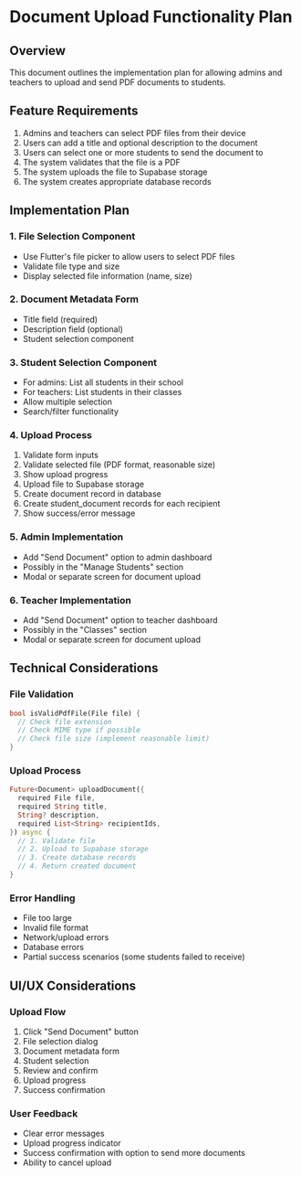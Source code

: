 # Document Upload Functionality Plan

## Overview
This document outlines the implementation plan for allowing admins and teachers to upload and send PDF documents to students.

## Feature Requirements
1. Admins and teachers can select PDF files from their device
2. Users can add a title and optional description to the document
3. Users can select one or more students to send the document to
4. The system validates that the file is a PDF
5. The system uploads the file to Supabase storage
6. The system creates appropriate database records

## Implementation Plan

### 1. File Selection Component
- Use Flutter's file picker to allow users to select PDF files
- Validate file type and size
- Display selected file information (name, size)

### 2. Document Metadata Form
- Title field (required)
- Description field (optional)
- Student selection component

### 3. Student Selection Component
- For admins: List all students in their school
- For teachers: List students in their classes
- Allow multiple selection
- Search/filter functionality

### 4. Upload Process
1. Validate form inputs
2. Validate selected file (PDF format, reasonable size)
3. Show upload progress
4. Upload file to Supabase storage
5. Create document record in database
6. Create student_document records for each recipient
7. Show success/error message

### 5. Admin Implementation
- Add "Send Document" option to admin dashboard
- Possibly in the "Manage Students" section
- Modal or separate screen for document upload

### 6. Teacher Implementation
- Add "Send Document" option to teacher dashboard
- Possibly in the "Classes" section
- Modal or separate screen for document upload

## Technical Considerations

### File Validation
```dart
bool isValidPdfFile(File file) {
  // Check file extension
  // Check MIME type if possible
  // Check file size (implement reasonable limit)
}
```

### Upload Process
```dart
Future<Document> uploadDocument({
  required File file,
  required String title,
  String? description,
  required List<String> recipientIds,
}) async {
  // 1. Validate file
  // 2. Upload to Supabase storage
  // 3. Create database records
  // 4. Return created document
}
```

### Error Handling
- File too large
- Invalid file format
- Network/upload errors
- Database errors
- Partial success scenarios (some students failed to receive)

## UI/UX Considerations

### Upload Flow
1. Click "Send Document" button
2. File selection dialog
3. Document metadata form
4. Student selection
5. Review and confirm
6. Upload progress
7. Success confirmation

### User Feedback
- Clear error messages
- Upload progress indicator
- Success confirmation with option to send more documents
- Ability to cancel upload
